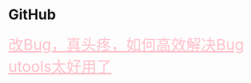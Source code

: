 <html>
<head>
    <meta charset="utf-8">
    <title>GitHub</title>
    <link rel="stylesheet" href="https://zhaobokai341.github.io/yangshi.css">
    <style>
        a{color:pink;font-size:30px;}
    </style>
</head>
<body>
<h1>GitHub</h1>
<a href="https://zhaobokai341.github.io/rijizhanlan/qita/qita1/151" target="_blank">改Bug，真头疼，如何高效解决Bug</a>
<br>
<a href="https://zhaobokai341.github.io/rijizhanlan/qita/qita1/152" target="_blank">utools太好用了</a>
</body>
</html>
